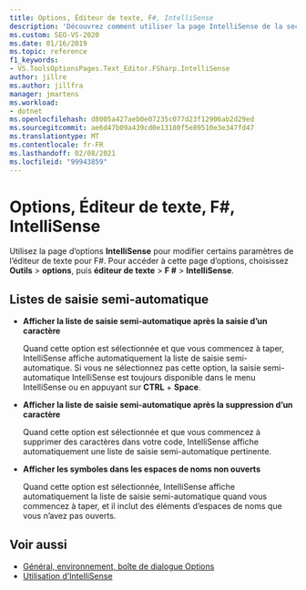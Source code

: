 ```yaml
---
title: Options, Éditeur de texte, F#, IntelliSense
description: 'Découvrez comment utiliser la page IntelliSense de la section F # pour modifier les paramètres IntelliSense de l’éditeur de texte pour F #.'
ms.custom: SEO-VS-2020
ms.date: 01/16/2019
ms.topic: reference
f1_keywords:
- VS.ToolsOptionsPages.Text_Editor.FSharp.IntelliSense
author: jillre
ms.author: jillfra
manager: jmartens
ms.workload:
- dotnet
ms.openlocfilehash: d8005a427aeb0e07235c077d23f12906ab2d29ed
ms.sourcegitcommit: ae6d47b09a439cd0e13180f5e89510e3e347fd47
ms.translationtype: MT
ms.contentlocale: fr-FR
ms.lasthandoff: 02/08/2021
ms.locfileid: "99943859"
---
```

# <a name="options-text-editor-f-intellisense"></a>Options, Éditeur de texte, F#, IntelliSense

Utilisez la page d’options **IntelliSense** pour modifier certains paramètres de l’éditeur de texte pour F#. Pour accéder à cette page d’options, choisissez **Outils**  >  **options**, puis **éditeur de texte**  >  **F #**  >  **IntelliSense**.

## <a name="completion-lists"></a>Listes de saisie semi-automatique

- **Afficher la liste de saisie semi-automatique après la saisie d’un caractère**

   Quand cette option est sélectionnée et que vous commencez à taper, IntelliSense affiche automatiquement la liste de saisie semi-automatique. Si vous ne sélectionnez pas cette option, la saisie semi-automatique IntelliSense est toujours disponible dans le menu IntelliSense ou en appuyant sur **CTRL**  +  **Space**.

- **Afficher la liste de saisie semi-automatique après la suppression d’un caractère**

   Quand cette option est sélectionnée et que vous commencez à supprimer des caractères dans votre code, IntelliSense affiche automatiquement une liste de saisie semi-automatique pertinente.

- **Afficher les symboles dans les espaces de noms non ouverts**

   Quand cette option est sélectionnée, IntelliSense affiche automatiquement la liste de saisie semi-automatique quand vous commencez à taper, et il inclut des éléments d’espaces de noms que vous n’avez pas ouverts.

## <a name="see-also"></a>Voir aussi

- [Général, environnement, boîte de dialogue Options](../../ide/reference/general-environment-options-dialog-box.md)
- [Utilisation d’IntelliSense](../../ide/using-intellisense.md)